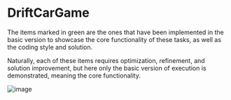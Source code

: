 # DriftCarGame

The items marked in green are the ones that have been implemented in the basic version to showcase the core functionality of these tasks, as well as the coding style and solution.

Naturally, each of these items requires optimization, refinement, and solution improvement, but here only the basic version of execution is demonstrated, meaning the core functionality.

![image](https://github.com/MikityukVarvara/DriftCarGame/assets/75087866/5cb35bac-1e26-4bd9-9367-048b39b7963e)
